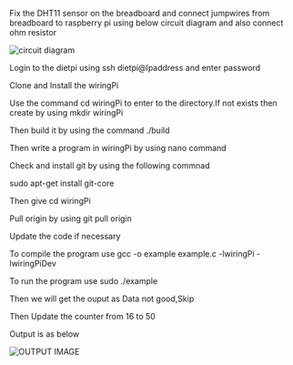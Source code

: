 Fix the DHT11 sensor on the breadboard and connect jumpwires from breadboard to raspberry pi using below circuit diagram and also connect ohm resistor

![circuit diagram](https://user-images.githubusercontent.com/112037009/193214445-3f4b84ae-f825-4f49-b712-8af9e654c3ae.png)

Login to the dietpi using ssh dietpi@Ipaddress and enter password

Clone and Install the wiringPi

Use the command cd wiringPi to enter to the directory.If not exists then create by using mkdir wiringPi

Then build it by using the command ./build

Then write a program in wiringPi by using nano command

Check and install git by using the following commnad

sudo apt-get install git-core

Then give cd wiringPi

Pull origin by using  git pull origin

Update the code if necessary

To compile the program use gcc -o example example.c -lwiringPi -lwiringPiDev

To run the program use sudo ./example

Then we will get the ouput as Data not good,Skip

Then Update the counter from 16 to 50

Output is as below

![OUTPUT IMAGE](https://user-images.githubusercontent.com/112037009/193214650-b86d7531-a839-4170-b037-6db51d6ed6a3.png)

